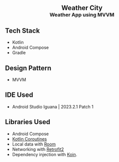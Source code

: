 <h2 style="margin-bottom: 0;" align="center">Weather City</h2>

<h3 style="margin-top: 0;" align="center">Weather App using MVVM</h3>

## Tech Stack

* Kotlin
* Android Compose
* Gradle

## Design Pattern

* MVVM

## IDE Used

* Android Studio Iguana | 2023.2.1 Patch 1

## Libraries Used

* Android Compose 
* [Kotlin Coroutines](https://developer.android.com/kotlin/coroutines)
* Local data with [Room](https://developer.android.com/topic/libraries/architecture/room)
* Networking with [Retrofit2](https://square.github.io/retrofit/)
* Dependency injection with [Koin](https://insert-koin.io/).
